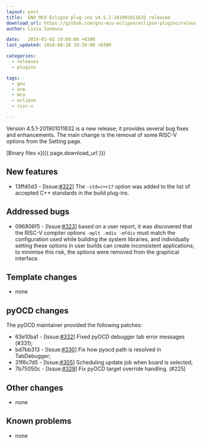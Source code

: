 ```yaml
---
layout: post
title:  GNU MCU Eclipse plug-ins v4.5.1-201901011632 released
download_url: https://github.com/gnu-mcu-eclipse/eclipse-plugins/releases/tag/v4.5.1-201901011632/
author: Liviu Ionescu

date:   2019-01-01 19:09:00 +0300
last_updated: 2010-08-28 19:39:00 +0300

categories:
  - releases
  - plugins

tags:
  - gnu
  - arm
  - mcu
  - eclipse
  - risc-v

---
```


Version 4.5.1-201901011632 is a new release; it provides 
several bug fixes and enhancements. The main change is the removal of
some RISC-V options from the Setting page.

[Binary files »]({{ page.download_url }})


## New features

- 13ffd0d3 - [Issue:[#322](https://github.com/gnu-mcu-eclipse/eclipse-plugins/issues/322)]
  The `-std=c++17` option was added to the list of accepted C++ standards 
  in the build plug-ins.

## Addressed bugs

- 096806f5 - [Issue:[#323](https://github.com/gnu-mcu-eclipse/eclipse-plugins/issues/323)] 
  based on a user report, it was discovered that the RISC-V compiler 
  options `-mplt -mdiv -mfdiv` must match the configuration used while 
  building the system libraries, and individually setting these options
  in user builds can create inconsistent applications; to minimise this
  risk, the options were removed from the graphical interface.

## Template changes

- none
 
## pyOCD changes

The pyOCD maintainer provided the following patches:

- 63e10ba1 - [Issue:[#332](https://github.com/gnu-mcu-eclipse/eclipse-plugins/issues/332)]
  Fixed pyOCD debugger tab error messages (#331);
- bd7bb313 - [Issue:[#330](https://github.com/gnu-mcu-eclipse/eclipse-plugins/issues/330)]
  Fix how pyocd path is resolved in TabDebugger;
- 31f6c7d5 - [Issue:[#305](https://github.com/gnu-mcu-eclipse/eclipse-plugins/issues/305)]
  Scheduling update job when board is selected;
- 7b75050c - [Issue:[#329](https://github.com/gnu-mcu-eclipse/eclipse-plugins/issues/329)]
  Fix pyOCD target override handling. (#225)

## Other changes

- none

## Known problems

- none
